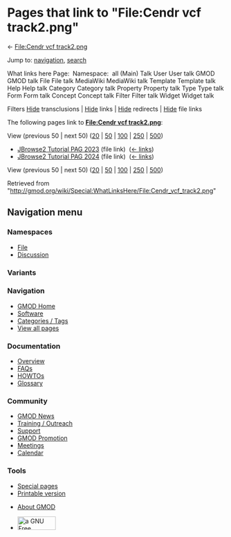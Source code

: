 <div id="mw-page-base" class="noprint">

</div>

<div id="mw-head-base" class="noprint">

</div>

<div id="content" class="mw-body" role="main">

<span id="top"></span>

<div id="mw-js-message" style="display:none;">

</div>



# <span dir="auto">Pages that link to "File:Cendr vcf track2.png"</span>

<div id="bodyContent">

<div id="contentSub">

← [File:Cendr vcf
track2.png](/wiki/File:Cendr_vcf_track2.png "File:Cendr vcf track2.png")

</div>

<div id="jump-to-nav" class="mw-jump">

Jump to: [navigation](#mw-navigation), [search](#p-search)

</div>

<div id="mw-content-text">

What links here Page:  Namespace:  all (Main) Talk User User talk GMOD
GMOD talk File File talk MediaWiki MediaWiki talk Template Template talk
Help Help talk Category Category talk Property Property talk Type Type
talk Form Form talk Concept Concept talk Filter Filter talk Widget
Widget talk

Filters
[Hide](/mediawiki/index.php?title=Special:WhatLinksHere/File:Cendr_vcf_track2.png&hidetrans=1 "Special:WhatLinksHere/File:Cendr vcf track2.png")
transclusions \|
[Hide](/mediawiki/index.php?title=Special:WhatLinksHere/File:Cendr_vcf_track2.png&hidelinks=1 "Special:WhatLinksHere/File:Cendr vcf track2.png")
links \|
[Hide](/mediawiki/index.php?title=Special:WhatLinksHere/File:Cendr_vcf_track2.png&hideredirs=1 "Special:WhatLinksHere/File:Cendr vcf track2.png")
redirects \|
[Hide](/mediawiki/index.php?title=Special:WhatLinksHere/File:Cendr_vcf_track2.png&hideimages=1 "Special:WhatLinksHere/File:Cendr vcf track2.png")
file links

The following pages link to **[File:Cendr vcf
track2.png](/wiki/File:Cendr_vcf_track2.png "File:Cendr vcf track2.png")**:

View (previous 50 \| next 50)
([20](/mediawiki/index.php?title=Special:WhatLinksHere/File:Cendr_vcf_track2.png&limit=20 "Special:WhatLinksHere/File:Cendr vcf track2.png")
\|
[50](/mediawiki/index.php?title=Special:WhatLinksHere/File:Cendr_vcf_track2.png&limit=50 "Special:WhatLinksHere/File:Cendr vcf track2.png")
\|
[100](/mediawiki/index.php?title=Special:WhatLinksHere/File:Cendr_vcf_track2.png&limit=100 "Special:WhatLinksHere/File:Cendr vcf track2.png")
\|
[250](/mediawiki/index.php?title=Special:WhatLinksHere/File:Cendr_vcf_track2.png&limit=250 "Special:WhatLinksHere/File:Cendr vcf track2.png")
\|
[500](/mediawiki/index.php?title=Special:WhatLinksHere/File:Cendr_vcf_track2.png&limit=500 "Special:WhatLinksHere/File:Cendr vcf track2.png"))

- [JBrowse2 Tutorial PAG
  2023](/wiki/JBrowse2_Tutorial_PAG_2023 "JBrowse2 Tutorial PAG 2023")
  (file link) ‎ <span class="mw-whatlinkshere-tools">([←
  links](/mediawiki/index.php?title=Special:WhatLinksHere&target=JBrowse2+Tutorial+PAG+2023 "Special:WhatLinksHere"))</span>
- [JBrowse2 Tutorial PAG
  2024](/wiki/JBrowse2_Tutorial_PAG_2024 "JBrowse2 Tutorial PAG 2024")
  (file link) ‎ <span class="mw-whatlinkshere-tools">([←
  links](/mediawiki/index.php?title=Special:WhatLinksHere&target=JBrowse2+Tutorial+PAG+2024 "Special:WhatLinksHere"))</span>

View (previous 50 \| next 50)
([20](/mediawiki/index.php?title=Special:WhatLinksHere/File:Cendr_vcf_track2.png&limit=20 "Special:WhatLinksHere/File:Cendr vcf track2.png")
\|
[50](/mediawiki/index.php?title=Special:WhatLinksHere/File:Cendr_vcf_track2.png&limit=50 "Special:WhatLinksHere/File:Cendr vcf track2.png")
\|
[100](/mediawiki/index.php?title=Special:WhatLinksHere/File:Cendr_vcf_track2.png&limit=100 "Special:WhatLinksHere/File:Cendr vcf track2.png")
\|
[250](/mediawiki/index.php?title=Special:WhatLinksHere/File:Cendr_vcf_track2.png&limit=250 "Special:WhatLinksHere/File:Cendr vcf track2.png")
\|
[500](/mediawiki/index.php?title=Special:WhatLinksHere/File:Cendr_vcf_track2.png&limit=500 "Special:WhatLinksHere/File:Cendr vcf track2.png"))

</div>

<div class="printfooter">

Retrieved from
"<http://gmod.org/wiki/Special:WhatLinksHere/File:Cendr_vcf_track2.png>"

</div>

<div id="catlinks" class="catlinks catlinks-allhidden">

</div>

<div class="visualClear">

</div>

</div>

</div>

<div id="mw-navigation">

## Navigation menu

<div id="mw-head">



<div id="left-navigation">

<div id="p-namespaces" class="vectorTabs" role="navigation"
aria-labelledby="p-namespaces-label">

### Namespaces

- <span id="ca-nstab-image"><a href="/wiki/File:Cendr_vcf_track2.png" accesskey="c"
  title="View the file page [c]">File</a></span>
- <span id="ca-talk"><a
  href="/mediawiki/index.php?title=File_talk:Cendr_vcf_track2.png&amp;action=edit&amp;redlink=1"
  accesskey="t"
  title="Discussion about the content page [t]">Discussion</a></span>

</div>

<div id="p-variants" class="vectorMenu emptyPortlet" role="navigation"
aria-labelledby="p-variants-label">

### 

### Variants[](#)

<div class="menu">

</div>

</div>

</div>

<div id="right-navigation">





</div>



</div>

</div>

</div>

<div id="mw-panel">

<div id="p-logo" role="banner">

<a href="/wiki/Main_Page"
style="background-image: url(http://gmod.org/images/GMOD-cogs.png);"
title="Visit the main page"></a>

</div>

<div id="p-Navigation" class="portal" role="navigation"
aria-labelledby="p-Navigation-label">

### Navigation

<div class="body">

- <span id="n-GMOD-Home">[GMOD Home](/wiki/Main_Page)</span>
- <span id="n-Software">[Software](/wiki/GMOD_Components)</span>
- <span id="n-Categories-.2F-Tags">[Categories /
  Tags](/wiki/Categories)</span>
- <span id="n-View-all-pages">[View all
  pages](/wiki/Special:AllPages)</span>

</div>

</div>

<div id="p-Documentation" class="portal" role="navigation"
aria-labelledby="p-Documentation-label">

### Documentation

<div class="body">

- <span id="n-Overview">[Overview](/wiki/Overview)</span>
- <span id="n-FAQs">[FAQs](/wiki/Category:FAQ)</span>
- <span id="n-HOWTOs">[HOWTOs](/wiki/Category:HOWTO)</span>
- <span id="n-Glossary">[Glossary](/wiki/Glossary)</span>

</div>

</div>

<div id="p-Community" class="portal" role="navigation"
aria-labelledby="p-Community-label">

### Community

<div class="body">

- <span id="n-GMOD-News">[GMOD News](/wiki/GMOD_News)</span>
- <span id="n-Training-.2F-Outreach">[Training /
  Outreach](/wiki/Training_and_Outreach)</span>
- <span id="n-Support">[Support](/wiki/Support)</span>
- <span id="n-GMOD-Promotion">[GMOD
  Promotion](/wiki/GMOD_Promotion)</span>
- <span id="n-Meetings">[Meetings](/wiki/Meetings)</span>
- <span id="n-Calendar">[Calendar](/wiki/Calendar)</span>

</div>

</div>

<div id="p-tb" class="portal" role="navigation"
aria-labelledby="p-tb-label">

### Tools

<div class="body">

- <span id="t-specialpages"><a href="/wiki/Special:SpecialPages" accesskey="q"
  title="A list of all special pages [q]">Special pages</a></span>
- <span id="t-print"><a
  href="/mediawiki/index.php?title=Special:WhatLinksHere/File:Cendr_vcf_track2.png&amp;printable=yes"
  rel="alternate" accesskey="p"
  title="Printable version of this page [p]">Printable version</a></span>

</div>

</div>

</div>

</div>

<div id="footer" role="contentinfo">

- <span id="footer-places-about">[About
  GMOD](/wiki/GMOD:About "GMOD:About")</span>

<!-- -->

- <span id="footer-copyrightico">[<img src="http://www.gnu.org/graphics/gfdl-logo-small.png" width="88"
  height="31" alt="a GNU Free Documentation License" />](http://www.gnu.org/licenses/fdl-1.3.html)</span>




</div>
